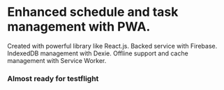 # Enhanced schedule and task management with PWA.

Created with powerful library like React.js. 
Backed service with Firebase.
IndexedDB management with Dexie.
Offline support and cache management with Service Worker.

### **Almost ready for testflight**